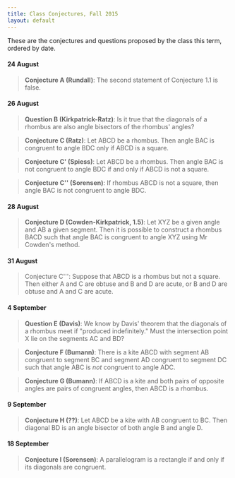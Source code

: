 ```yaml
---
title: Class Conjectures, Fall 2015
layout: default
---
```


These are the conjectures and questions proposed by the class this term,
ordered by date.

#### 24 August

>  **Conjecture A (Rundall)**: The second statement of Conjecture 1.1 is false.

#### 26 August

>  **Question B (Kirkpatrick-Ratz)**: Is it true that the diagonals of a
>  rhombus are also angle bisectors of the rhombus' angles?

>  **Conjecture C (Ratz)**: Let ABCD be a rhombus. Then angle BAC is
>  congruent to angle BDC only if ABCD is a square.

>  **Conjecture C' (Spiess)**: Let ABCD be a rhombus. Then angle BAC is not
>  congruent to angle BDC if and only if ABCD is not a square.

>  **Conjecture C'' (Sorensen)**: If rhombus ABCD is not a square, then
>  angle BAC is not congruent to angle BDC.

#### 28 August

> **Conjecture D (Cowden-Kirkpatrick, 1.5)**: Let XYZ be a given angle and AB a given
> segment. Then it is possible to construct a rhombus BACD such that angle BAC is
> congruent to angle XYZ using Mr Cowden's method.


#### 31 August

> Conjecture C''': Suppose that ABCD is a rhombus but not a square. Then
> either A and C are obtuse and B and D are acute, or B and D are obtuse
> and A and C are acute.

#### 4 September

> **Question E (Davis)**: We know by Davis' theorem that the diagonals of a rhombus
> meet if "produced indefinitely." Must the intersection point X lie on the segments
> AC and BD?

> **Conjecture F (Bumann)**: There is a kite ABCD with segment AB congruent to
> segment BC and segment AD congruent to segment DC such that angle ABC is _not_
> congruent to angle ADC.

> **Conjecture G (Bumann)**: If ABCD is a kite and both pairs of opposite angles
> are pairs of congruent angles, then ABCD is a rhombus.

#### 9 September

> **Conjecture H (??)**: Let ABCD be a kite with AB congruent to BC. Then
> diagonal BD is an angle bisector of both angle B and angle D.

#### 18 September

> **Conjecture I (Sorensen)**: A parallelogram is a rectangle if and only if
> its diagonals are congruent.
